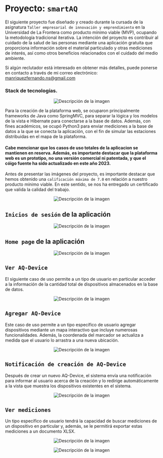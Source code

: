 # Proyecto: ```smartAQ```

El siguiente proyecto fue diseñado y creado durante la cursada de la asignatura ```Taller empresarial de innovación y emprendimiento``` en la Universidad de La Frontera como producto mínimo viable (MVP), ocupando la metodología tradicional iterativa. La intención del proyecto es contribuir al cuidado de la salud de las personas mediante una aplicación gratuita que proporciona información sobre el material particulado y otras mediciones de interés, así como otros beneficios relacionados con el cuidado del medio ambiente.

Si algún reclutador está interesado en obtener más detalles, puede ponerse en contacto a través de mi correo electrónico: manriquezfernando.ns@gmail.com

### Stack de tecnologías.
<p align="center">
  <img src="./IMG/StackTec.PNG" alt="Descripción de la imagen">
</p>
Para la creación de la plataforma web, se ocuparon principalmente frameworks de Java como SpringMVC, para separar la lógica y los modelos de la vista e Hibernate para conectarse a la base de datos. Además, con fines académicos, se ocupó Python3 para enviar mediciones a la base de datos a la que se conecta la aplicación, con el fin de simular las estaciones distribuidas en el mapa de la plataforma.

#### Cabe mencionar que los casos de uso totales de la aplicacion se mantienen en reserva. Además, es importante destacar que la plataforma web es un prototipo, no una versión comercial ni patentada, y que el cóigo fuente ha sido actualizado en este año 2023.  
Antes de presentar las imágenes del proyecto, es importante destacar que hemos obtenido una ```calificación máxima de 7.0``` en relación a nuestro producto mínimo viable. En este sentido, se nos ha entregado un certificado que valida la calidad del trabajo.

<p align="center">
  <img src="./IMG/Certificado.PNG" alt="Descripción de la imagen">
</p>

## ```Inicios de sesión``` de la aplicación

<p align="center">
  <img src="./IMG/1.PNG" alt="Descripción de la imagen">
</p>

## ```Home page``` de la aplicación

<p align="center">
  <img src="./IMG/2.PNG" alt="Descripción de la imagen">
</p>

## ```Ver AQ-Device```
El siguiente caso de uso permite a un tipo de usuario en particular acceder a la información de la cantidad total de dispositivos almacenados en la base de datos.
<p align="center">
  <img src="./IMG/3.PNG" alt="Descripción de la imagen">
</p>

## ```Agregar AQ-Device```
Este caso de uso permite a un tipo específico de usuario agregar dispositivos mediante un mapa interactivo que incluye numerosas funcionalidades. Además, la coordenada del marcador se actualiza a medida que el usuario lo arrastra a una nueva ubicación. 

<p align="center">
  <img src="./IMG/4.PNG" alt="Descripción de la imagen">
</p>

## ```Notificación de creación de AQ-Device```
Después de crear un nuevo AQ-Device, el sistema envía una notificación para informar al usuario acerca de la creación y lo redirige automáticamente a la vista que muestra los dispositivos existentes en el sistema. 

<p align="center">
  <img src="./IMG/5.PNG" alt="Descripción de la imagen">
</p>

## ```Ver mediciones```
Un tipo específico de usuario tendrá la capacidad de buscar mediciones de un dispositivo en particular y, además, se le permitirá exportar estas mediciones a un documento XLSX. 

<p align="center">
  <img src="./IMG/6.PNG" alt="Descripción de la imagen">
</p>
<p align="center">
  <img src="./IMG/7.PNG" alt="Descripción de la imagen">
</p>